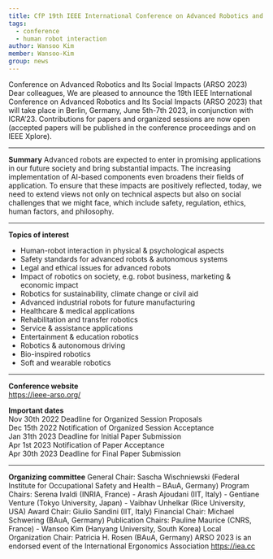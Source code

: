 ```yaml
---
title: CfP 19th IEEE International Conference on Advanced Robotics and Its Social Impacts (ARSO 2023)
tags:
  - conference
  - human robot interaction
author: Wansoo Kim
member: Wansoo-Kim
group: news
---
```


Conference on Advanced Robotics and Its Social Impacts (ARSO 2023)
Dear colleagues,
We are pleased to announce the 19th IEEE International Conference on
Advanced Robotics and Its Social Impacts (ARSO 2023) that will take
place in Berlin, Germany, June 5th-7th 2023, in conjunction with ICRA’23.
Contributions for papers and organized sessions are now open (accepted
papers will be published in the conference proceedings and on IEEE Xplore).   

***

**Summary**
Advanced robots are expected to enter in promising applications in our
future society and bring substantial impacts. The increasing
implementation of AI-based components even broadens their fields of
application. To ensure that these impacts are positively reflected,
today, we need to extend views not only on technical aspects but also on
social challenges that we might face, which include safety, regulation,
ethics, human factors, and philosophy.   
   


***

**Topics of interest**   
 * Human-robot interaction in physical & psychological aspects
 * Safety standards for advanced robots & autonomous systems
 * Legal and ethical issues for advanced robots
 * Impact of robotics on society, e.g. robot business, marketing &
 economic impact
 * Robotics for sustainability, climate change or civil aid
 * Advanced industrial robots for future manufacturing
 * Healthcare & medical applications
 * Rehabilitation and transfer robotics
 * Service & assistance applications
 * Entertainment & education robotics
 * Robotics & autonomous driving
 * Bio-inspired robotics
 * Soft and wearable robotics    


*** 
**Conference website**    
<https://ieee-arso.org/>

**Important dates**   
Nov 30th 2022     Deadline for Organized Session Proposals    
Dec 15th 2022     Notification of Organized Session Acceptance    
Jan 31th 2023      Deadline for Initial Paper Submission    
Apr 1st 2023        Notification of Paper Acceptance    
Apr 30th 2023      Deadline for Final Paper Submission       


***
**Organizing committee**
General Chair: Sascha Wischniewski (Federal Institute for Occupational
Safety and Health – BAuA, Germany)
Program Chairs: Serena Ivaldi (INRIA, France) - Arash Ajoudani (IIT,
Italy) - Gentiane Venture (Tokyo University, Japan) - Vaibhav Unhelkar
(Rice University, USA)
Award Chair: Giulio Sandini (IIT, Italy)
Financial Chair: Michael Schwering (BAuA, Germany)
Publication Chairs: Pauline Maurice (CNRS, France) - Wansoo Kim (Hanyang
University, South Korea)
Local Organization Chair: Patricia H. Rosen (BAuA, Germany)
ARSO 2023 is an endorsed event of the International Ergonomics
Association <https://iea.cc>

